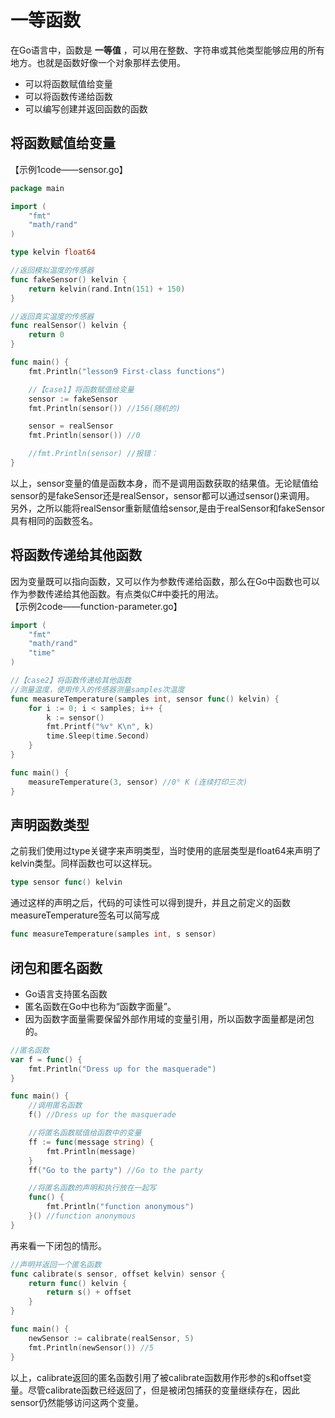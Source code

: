 # 一等函数

在Go语言中，函数是 **一等值** ，可以用在整数、字符串或其他类型能够应用的所有地方。也就是函数好像一个对象那样去使用。
* 可以将函数赋值给变量
* 可以将函数传递给函数
* 可以编写创建并返回函数的函数

## 将函数赋值给变量
【示例1code——sensor.go】
```go
package main

import (
	"fmt"
	"math/rand"
)

type kelvin float64

//返回模拟温度的传感器
func fakeSensor() kelvin {
	return kelvin(rand.Intn(151) + 150)
}

//返回真实温度的传感器
func realSensor() kelvin {
	return 0
}

func main() {
	fmt.Println("lesson9 First-class functions")

	//【case1】将函数赋值给变量
	sensor := fakeSensor
	fmt.Println(sensor()) //156(随机的)

	sensor = realSensor
	fmt.Println(sensor()) //0

	//fmt.Println(sensor) //报错：
}
```
以上，sensor变量的值是函数本身，而不是调用函数获取的结果值。无论赋值给sensor的是fakeSensor还是realSensor，sensor都可以通过sensor()来调用。   
另外，之所以能将realSensor重新赋值给sensor,是由于realSensor和fakeSensor具有相同的函数签名。

## 将函数传递给其他函数
因为变量既可以指向函数，又可以作为参数传递给函数，那么在Go中函数也可以作为参数传递给其他函数。有点类似C#中委托的用法。   
【示例2code——function-parameter.go】
```go
import (
	"fmt"
	"math/rand"
	"time"
)

//【case2】将函数传递给其他函数
//测量温度，使用传入的传感器测量samples次温度
func measureTemperature(samples int, sensor func() kelvin) {
	for i := 0; i < samples; i++ {
		k := sensor()
		fmt.Printf("%v° K\n", k)
		time.Sleep(time.Second)
	}
}

func main() {
    measureTemperature(3, sensor) //0° K (连续打印三次)
}
```

## 声明函数类型
之前我们使用过type关键字来声明类型，当时使用的底层类型是float64来声明了kelvin类型。同样函数也可以这样玩。
```go
type sensor func() kelvin
```
通过这样的声明之后，代码的可读性可以得到提升，并且之前定义的函数measureTemperature签名可以简写成
```go
func measureTemperature(samples int, s sensor)
```

## 闭包和匿名函数
* Go语言支持匿名函数
* 匿名函数在Go中也称为“函数字面量”。
* 因为函数字面量需要保留外部作用域的变量引用，所以函数字面量都是闭包的。

```go
//匿名函数
var f = func() {
	fmt.Println("Dress up for the masquerade")
}

func main() {
    //调用匿名函数
	f() //Dress up for the masquerade

	//将匿名函数赋值给函数中的变量
	ff := func(message string) {
		fmt.Println(message)
	}
	ff("Go to the party") //Go to the party

	//将匿名函数的声明和执行放在一起写
	func() {
		fmt.Println("function anonymous")
	}() //function anonymous
}
```
再来看一下闭包的情形。
```go
//声明并返回一个匿名函数
func calibrate(s sensor, offset kelvin) sensor {
	return func() kelvin {
		return s() + offset
	}
}

func main() {
	newSensor := calibrate(realSensor, 5)
	fmt.Println(newSensor()) //5
}
```
以上，calibrate返回的匿名函数引用了被calibrate函数用作形参的s和offset变量。尽管calibrate函数已经返回了，但是被闭包捕获的变量继续存在，因此sensor仍然能够访问这两个变量。